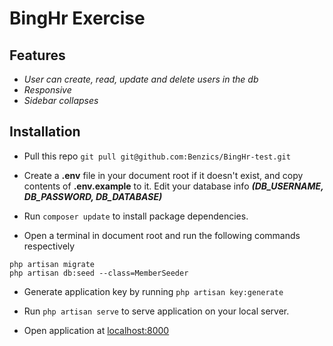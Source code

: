 # BingHr Exercise

## Features

-   _User can create, read, update and delete users in the db_
-   _Responsive_
-   _Sidebar collapses_

## Installation

-   Pull this repo `git pull git@github.com:Benzics/BingHr-test.git`

-   Create a **.env** file in your document root if it doesn't exist, and copy contents of **.env.example** to it. Edit your database info **_(DB_USERNAME, DB_PASSWORD, DB_DATABASE)_**

-   Run `composer update` to install package dependencies.

-   Open a terminal in document root and run the following commands respectively

```
php artisan migrate
php artisan db:seed --class=MemberSeeder
```

-   Generate application key by running `php artisan key:generate`

-   Run `php artisan serve` to serve application on your local server.

-   Open application at [localhost:8000](http://localhost:8000)
